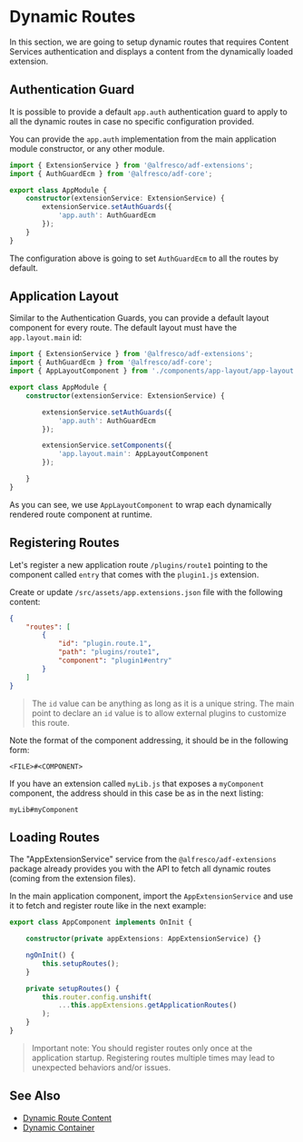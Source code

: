 # Dynamic Routes

In this section, we are going to setup dynamic routes that requires Content Services authentication
and displays a content from the dynamically loaded extension.

## Authentication Guard

It is possible to provide a default `app.auth` authentication guard
to apply to all the dynamic routes in case no specific configuration provided. 

You can provide the `app.auth` implementation from the main application module constructor, or any other module. 

```ts
import { ExtensionService } from '@alfresco/adf-extensions';
import { AuthGuardEcm } from '@alfresco/adf-core';

export class AppModule {
    constructor(extensionService: ExtensionService) {
        extensionService.setAuthGuards({
            'app.auth': AuthGuardEcm
        });
    }
}
```

The configuration above is going to set `AuthGuardEcm` to all the routes by default.

## Application Layout

Similar to the Authentication Guards, you can provide a default layout component for every route.
The default layout must have the `app.layout.main` id:

```ts
import { ExtensionService } from '@alfresco/adf-extensions';
import { AuthGuardEcm } from '@alfresco/adf-core';
import { AppLayoutComponent } from './components/app-layout/app-layout.component';

export class AppModule {
    constructor(extensionService: ExtensionService) {

        extensionService.setAuthGuards({
            'app.auth': AuthGuardEcm
        });

        extensionService.setComponents({
            'app.layout.main': AppLayoutComponent
        });

    }
}
```

As you can see, we use `AppLayoutComponent` to wrap each dynamically rendered route component at runtime.

## Registering Routes

Let's register a new application route `/plugins/route1`
pointing to the component called `entry` that comes with the `plugin1.js` extension.

Create or update `/src/assets/app.extensions.json` file with the following content:

```json
{
    "routes": [
        {
            "id": "plugin.route.1",
            "path": "plugins/route1",
            "component": "plugin1#entry"
        }
    ]
}
```

> The `id` value can be anything as long as it is a unique string.
> The main point to declare an `id` value is to allow external plugins
> to customize this route.

Note the format of the component addressing, it should be in the following form:

```text
<FILE>#<COMPONENT>
```

If you have an extension called `myLib.js` that exposes a `myComponent` component,
the address should in this case be as in the next listing:

```text
myLib#myComponent
```

## Loading Routes

The "AppExtensionService" service from the `@alfresco/adf-extensions` package
already provides you with the API to fetch all dynamic routes (coming from the extension files).

In the main application component, import the `AppExtensionService`
and use it to fetch and register route like in the next example:

```ts
export class AppComponent implements OnInit {

    constructor(private appExtensions: AppExtensionService) {}

    ngOnInit() {
        this.setupRoutes();
    }

    private setupRoutes() {
        this.router.config.unshift(
            ...this.appExtensions.getApplicationRoutes()
        );
    }
}
```

> Important note: You should register routes only once at the application startup.
> Registering routes multiple times may lead to unexpected behaviors and/or issues.

## See Also

- [Dynamic Route Content](dynamic-route-content.md)
- [Dynamic Container](dynamic-container.md)
